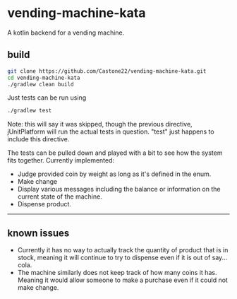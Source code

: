 # vending-machine-kata

A kotlin backend for a vending machine.

## build

```bash
git clone https://github.com/Castone22/vending-machine-kata.git
cd vending-machine-kata
./gradlew clean build
```

Just tests can be run using 

```bash
./gradlew test 
```

Note: this will say it was skipped, though the previous directive, jUnitPlatform will run the actual tests in question.
"test" just happens to include this directive.

The tests can be pulled down and played with a bit to see how
the system fits together.  Currently implemented:

* Judge provided coin by weight as long as it's defined in the enum.
* Make change
* Display various messages including the balance or information on the current state of the machine.
* Dispense product.

--- 
## known issues

* Currently it has no way to actually track the quantity of
product that is in stock, meaning it will continue to try to dispense
even if it is out of say... cola.
* The machine similarly does not keep track of how many coins
it has.  Meaning it would allow someone to make a purchase
 even if it could not make change. 